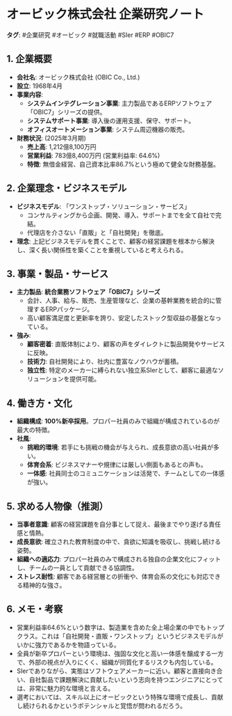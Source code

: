 # オービック株式会社 企業研究ノート

**タグ**: #企業研究 #オービック #就職活動 #SIer #ERP #OBIC7

## 1. 企業概要

- **会社名**: オービック株式会社 (OBIC Co., Ltd.)
- **設立**: 1968年4月
- **事業内容**: 
    - **システムインテグレーション事業**: 主力製品であるERPソフトウェア「OBIC7」シリーズの提供。
    - **システムサポート事業**: 導入後の運用支援、保守、サポート。
    - **オフィスオートメーション事業**: システム周辺機器の販売。
- **財務状況**: (2025年3月期)
    - **売上高**: 1,212億8,100万円
    - **営業利益**: 783億8,400万円 (営業利益率: 64.6%)
    - **特徴**: 無借金経営、自己資本比率86.7%という極めて健全な財務基盤。

## 2. 企業理念・ビジネスモデル

- **ビジネスモデル**: 「ワンストップ・ソリューション・サービス」
    - コンサルティングから企画、開発、導入、サポートまでを全て自社で完結。
    - 代理店を介さない「直販」と「自社開発」を徹底。
- **理念**: 上記ビジネスモデルを貫くことで、顧客の経営課題を根本から解決し、深く長い関係性を築くことを重視していると考えられる。

## 3. 事業・製品・サービス

- **主力製品**: **統合業務ソフトウェア「OBIC7」シリーズ**
    - 会計、人事、給与、販売、生産管理など、企業の基幹業務を統合的に管理するERPパッケージ。
    - 高い顧客満足度と更新率を誇り、安定したストック型収益の基盤となっている。
- **強み**:
    - **顧客密着**: 直販体制により、顧客の声をダイレクトに製品開発やサービスに反映。
    - **技術力**: 自社開発により、社内に豊富なノウハウが蓄積。
    - **独立性**: 特定のメーカーに縛られない独立系SIerとして、顧客に最適なソリューションを提供可能。

## 4. 働き方・文化

- **組織構成**: **100%新卒採用**。プロパー社員のみで組織が構成されているのが最大の特徴。
- **社風**:
    - **挑戦的環境**: 若手にも挑戦の機会が与えられ、成長意欲の高い社員が多い。
    - **体育会系**: ビジネスマナーや規律には厳しい側面もあるとの声も。
    - **一体感**: 社員同士のコミュニケーションは活発で、チームとしての一体感が強い。

## 5. 求める人物像（推測）

- **当事者意識**: 顧客の経営課題を自分事として捉え、最後までやり遂げる責任感と情熱。
- **成長意欲**: 確立された教育制度の中で、貪欲に知識を吸収し、挑戦し続ける姿勢。
- **組織への適応力**: プロパー社員のみで構成される独自の企業文化にフィットし、チームの一員として貢献できる協調性。
- **ストレス耐性**: 顧客である経営層との折衝や、体育会系の文化にも対応できる精神的な強さ。

## 6. メモ・考察

- 営業利益率64.6%という数字は、製造業を含めた全上場企業の中でもトップクラス。これは「自社開発・直販・ワンストップ」というビジネスモデルがいかに強力であるかを物語っている。
- 全員が新卒プロパーという環境は、強固な文化と高い一体感を醸成する一方で、外部の視点が入りにくく、組織が同質化するリスクも内包している。
- SIerでありながら、実態はソフトウェアメーカーに近い。顧客と直接向き合い、自社製品で課題解決に貢献したいという志向を持つエンジニアにとっては、非常に魅力的な環境と言える。
- 選考においては、スキル以上にオービックという特殊な環境で成長し、貢献し続けられるかというポテンシャルと覚悟が問われるだろう。
